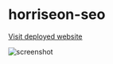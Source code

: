 # horriseon-seo
[Visit deployed website](https://kallieog.github.io/horriseon-seo/index.html)

![screenshot](assets/images/screenshot.png)
